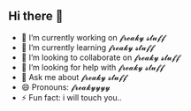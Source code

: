 ## Hi there 👋

<!--
**adriantumanggor/adriantumanggor** is a ✨ _special_ ✨ repository because its `README.md` (this file) appears on your GitHub profile.
- 📫 How to reach me: 
-->

- 🔭 I’m currently working on 𝓯𝓻𝓮𝓪𝓴𝔂 𝓼𝓽𝓾𝓯𝓯
- 🌱 I’m currently learning 𝓯𝓻𝓮𝓪𝓴𝔂 𝓼𝓽𝓾𝓯𝓯
- 👯 I’m looking to collaborate on 𝓯𝓻𝓮𝓪𝓴𝔂 𝓼𝓽𝓾𝓯𝓯
- 🤔 I’m looking for help with 𝓯𝓻𝓮𝓪𝓴𝔂 𝓼𝓽𝓾𝓯𝓯
- 💬 Ask me about 𝓯𝓻𝓮𝓪𝓴𝔂 𝓼𝓽𝓾𝓯𝓯
- 😄 Pronouns: 𝓯𝓻𝓮𝓪𝓴𝔂𝔂𝔂𝔂 
- ⚡ Fun fact: i will touch you..
